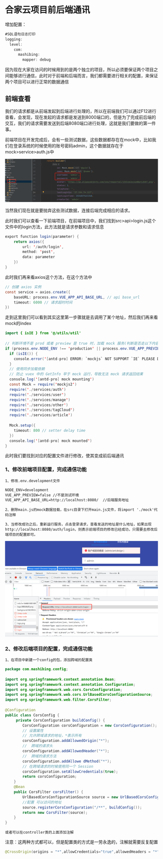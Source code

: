 # 合家云项目前后端通讯

增加配置：

```java
#SQL语句日志打印
logging:
  level:
    com:
      mashibing:
        mapper: debug
```

因为现在大家在访问的时候用到的是两个独立的项目，所以必须要保证两个项目之间能够进行通信，此时对于前端和后端而言，我们都需要进行相关的配置，来保证两个项目可以进行正常的数据通信

## 前端查看

我们的请求都是从前端发起到后端进行处理的，所以在前端我们可以通过F12进行查看，会发现，现在发起的请求都是发送到8000端口的，但是为了完成前后端的交互，我们的请求需要发送到后端8080端口进行处理，这就是我们要做的第一件事。

前端项目在开发完成后，会有一些测试数据，这些数据都存在在mock中，比如我们在登录系统的时候使用的账号密码admin，这个数据就存在于mock>service>auth.js中

![image.png](md_img/e0526e3213bc47ffb61bf362f518907f.png)

当然我们现在就是要抛弃这些测试数据，连接后端完成相应的请求。

此时我们可以查看一下前端项目，在前端项目中，我们找到src>api>login.js这个文件中的login方法，此方法就是请求参数和请求信息

```java
export function login(parameter) {
    return axios({
        url: '/auth/login',
        method: 'post',
        data: parameter
    })
}
```

此时我们再来看axios这个方法，在这个方法中

```java
// 创建 axios 实例
const service = axios.create({
    baseURL: process.env.VUE_APP_API_BASE_URL, // api base_url
    timeout: 6000 // 请求超时时间
})
```

走到这里我们可以看到其实这里第一步骤就是去调用了某个地址，然后我们再来看mock的index

```java
import { isIE } from '@/utils/util'

// 判断环境不是 prod 或者 preview 是 true 时，加载 mock 服务(判断是否走以下内容，我们现在需要不走以下内容)
if (process.env.NODE_ENV !== 'production' || process.env.VUE_APP_PREVIEW === 'true') {
  if (isIE()) {
    console.error('[antd-pro] ERROR: `mockjs` NOT SUPPORT `IE` PLEASE DO NOT USE IN `production` ENV.')
  }
  // 使用同步加载依赖
  // 防止 vuex 中的 GetInfo 早于 mock 运行，导致无法 mock 请求返回结果
  console.log('[antd-pro] mock mounting')
  const Mock = require('mockjs2')
  require('./services/auth')
  require('./services/user')
  require('./services/manage')
  require('./services/other')
  require('./services/tagCloud')
  require('./services/article')

  Mock.setup({
    timeout: 800 // setter delay time
  })
  console.log('[antd-pro] mock mounted')
}

```

此时我们要找到对应的配置文件进行修改，使其变成前后端通讯

### 1、修改前端项目配置，完成通信功能

```
1、修改.env.development文件
```

```tex
NODE_ENV=development
VUE_APP_PREVIEW=false //不是测试环境
VUE_APP_API_BASE_URL=http://localhost:8080/  //后端服务地址
```

```
2、删除main.js的mock数据挂载，在src目录下打开main.js文件，将import './mock'代码注释
```

```
3、当修改成功之后，重新运行服务，点击登录请求，查看发送的地址是什么地址，如果出现http://localhost:8080/auth/login，则表示前端项目的修改已经成功，只需要去修改后端项目的配置即可。
```

![image.png](md_img/d902f2273bb74fc9885316c394f7ba75.png)

### 2、修改后端项目的配置，完成通信功能

```
1、在项目中新建一个config的包，添加跨域的配置类
```

```java
package com.mashibing.config;

import org.springframework.context.annotation.Bean;
import org.springframework.context.annotation.Configuration;
import org.springframework.web.cors.CorsConfiguration;
import org.springframework.web.cors.UrlBasedCorsConfigurationSource;
import org.springframework.web.filter.CorsFilter;

@Configuration
public class CorsConfig {
     private CorsConfiguration buildConfig() {
        CorsConfiguration corsConfiguration = new CorsConfiguration();
        // 设置属性
        // 允许跨域请求的地址，*表示所有
        corsConfiguration.addAllowedOrigin("*");
        //  跨域的请求头
        corsConfiguration.addAllowedHeader("*");
        //  跨域的请求方法
        corsConfiguration.addAllowe	dMethod("*");
        // 在跨域请求的时候使用同一个 Session
        corsConfiguration.setAllowCredentials(true);
        return corsConfiguration;
    }
    @Bean
    public CorsFilter corsFilter() {
        UrlBasedCorsConfigurationSource source = new UrlBasedCorsConfigurationSource();
        //配置 可以访问的地址
        source.registerCorsConfiguration("/**", buildConfig()); 
        return new CorsFilter(source);
    }
}
```

```
或者可以在controller类的上面添加注解
```

注意：这两种方式都可以，但是配置类的方式是一劳永逸的，注解就需要反复配置

```java
@CrossOrigin(origins = "*",allowCredentials="true",allowedHeaders = "*",methods = {})
```
